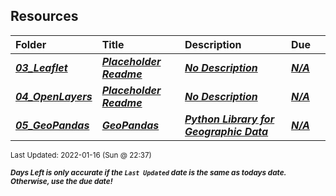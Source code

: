## Resources

| Folder | Title | Description | Due |  |
|:------|:------|:------|:------|:-----:|
| ***<a href="https://github.com/rugbyprof/4553-Spatial-DS/tree/master/Resources/03_Leaflet">03_Leaflet</a>*** | ***<a href="https://github.com/rugbyprof/4553-Spatial-DS/tree/master/Resources/03_Leaflet"> Placeholder Readme </a>*** | ***<a href="https://github.com/rugbyprof/4553-Spatial-DS/tree/master/Resources/03_Leaflet"> No Description</a>*** | ***<a href="https://github.com/rugbyprof/4553-Spatial-DS/tree/master/Resources/03_Leaflet">N/A</a>*** |  |
| ***<a href="https://github.com/rugbyprof/4553-Spatial-DS/tree/master/Resources/04_OpenLayers">04_OpenLayers</a>*** | ***<a href="https://github.com/rugbyprof/4553-Spatial-DS/tree/master/Resources/04_OpenLayers"> Placeholder Readme </a>*** | ***<a href="https://github.com/rugbyprof/4553-Spatial-DS/tree/master/Resources/04_OpenLayers"> No Description</a>*** | ***<a href="https://github.com/rugbyprof/4553-Spatial-DS/tree/master/Resources/04_OpenLayers">N/A</a>*** |  |
| ***<a href="https://github.com/rugbyprof/4553-Spatial-DS/tree/master/Resources/05_GeoPandas">05_GeoPandas</a>*** | ***<a href="https://github.com/rugbyprof/4553-Spatial-DS/tree/master/Resources/05_GeoPandas"> GeoPandas </a>*** | ***<a href="https://github.com/rugbyprof/4553-Spatial-DS/tree/master/Resources/05_GeoPandas"> Python Library for Geographic Data</a>*** | ***<a href="https://github.com/rugbyprof/4553-Spatial-DS/tree/master/Resources/05_GeoPandas">N/A</a>*** |  |

<sup>Last Updated: 2022-01-16 (Sun @ 22:37)</sup> 

<sup>***Days Left is only accurate if the `Last Updated` date is the same as todays date. Otherwise, use the due date!***</sup> 